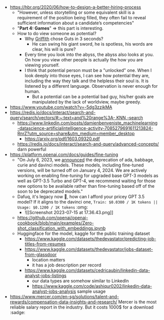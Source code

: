 - https://hbr.org/2020/06/how-to-design-a-better-hiring-process
	- "However, unless storytelling or some equivalent skill is a requirement of the position being filled, they often fail to reveal sufficient information about a candidate’s competencies"
	- "**Part 4: Games**" => this part is interesting.
	- How to do view someone as potential?
		- Why [Griffith](https://en.wikipedia.org/wiki/Griffith_(Berserk)) chose Guts in 3 seconds?
			- He can swing his giant sword, he is spotless, his words are clear, his will is pure?
		- Every time you look into the abyss, the abyss also looks at you. On how you view other people is actually the how you are viewing yourself.
		- I think that potential person must be a "unlocked" one. When I look deeply into those eyes, I can see how potential they are, including the way they talk and the helpless their soul is. It is listened by a different language. Observation is never enough for human.
			- But a potential can be a potential bad guy, his/her goals are manipulated by the lack of worldview, maybe greedy.
- https://www.youtube.com/watch?v=-5dg3zzikMA
- https://redis.io/docs/interact/search-and-query/search/vectors/#:~:text=and%20range%3A-,KNN,-search
	- https://www.linkedin.com/posts/damienbenveniste_machinelearning-datascience-artificialintelligence-activity-7085279691611213824-RnrZ?utm_source=share&utm_medium=member_desktop
		- https://arxiv.org/pdf/1603.09320.pdf
	- https://redis.io/docs/interact/search-and-query/advanced-concepts/ darn powerful
- https://platform.openai.com/docs/guides/fine-tuning 
	- "On July 6, 2023, we [announced](https://openai.com/blog/gpt-4-api-general-availability) the deprecation of ada, babbage, curie and davinci models. These models, including fine-tuned versions, will be turned off on January 4, 2024. We are actively working on enabling fine-tuning for upgraded base GPT-3 models as well as GPT-3.5 Turbo and GPT-4, we recommend waiting for those new options to be available rather than fine-tuning based off of the soon to be deprecated models."
	- Dafuq, it's legacy now 🤷, how can I afford your pricey GPT 3.5 model? If it aligns to the davinci one, `Train: $0.0300 / 1K tokens || Usage: $0.1200 / 1K tokens` :omg:
		- ![[Screenshot 2023-07-15 at 17.36.43.png]]
	- https://github.com/openai/openai-cookbook/blob/main/examples/Zero-shot_classification_with_embeddings.ipynb
	- Huggingface for the model, kaggle for the public training dataset
		- https://www.kaggle.com/datasets/thedevastator/predicting-job-titles-from-resumes
		- https://www.kaggle.com/datasets/thedevastator/jobs-dataset-from-glassdoor
			- location matters
			- it has a job description per record
		- https://www.kaggle.com/datasets/cedricaubin/linkedin-data-analyst-jobs-listings
			- our data types are somehow similar to LinkedIn
			- https://www.kaggle.com/code/ashiqur0202/linkedin-data-analyst-jobs-analysis sample usage
- https://www.mercer.com/en-sg/solutions/talent-and-rewards/compensation-data-insights-and-research/ Mercer is the most reliable salary report in the industry. But it costs 1000$ for a download :sadge: